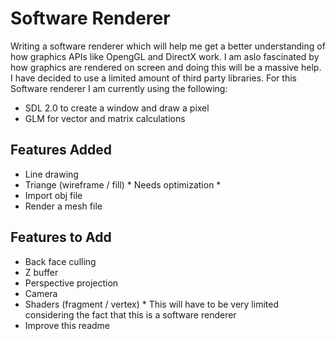 # Software Renderer

Writing a software renderer which will help me get a better understanding of how graphics APIs like OpengGL and DirectX work. I am aslo fascinated by how graphics are rendered on screen and doing this will be a massive help. I have decided to use a limited amount of third party libraries. For this Software renderer I am currently using the following:

- SDL 2.0 to create a window and draw a pixel
- GLM for vector and matrix calculations 

## Features Added

- Line drawing
- Triange (wireframe / fill) * Needs optimization *
- Import obj file
- Render a mesh file

## Features to Add

- Back face culling
- Z buffer
- Perspective projection
- Camera
- Shaders (fragment / vertex) * This will have to be very limited considering the fact that this is a software renderer
- Improve this readme



